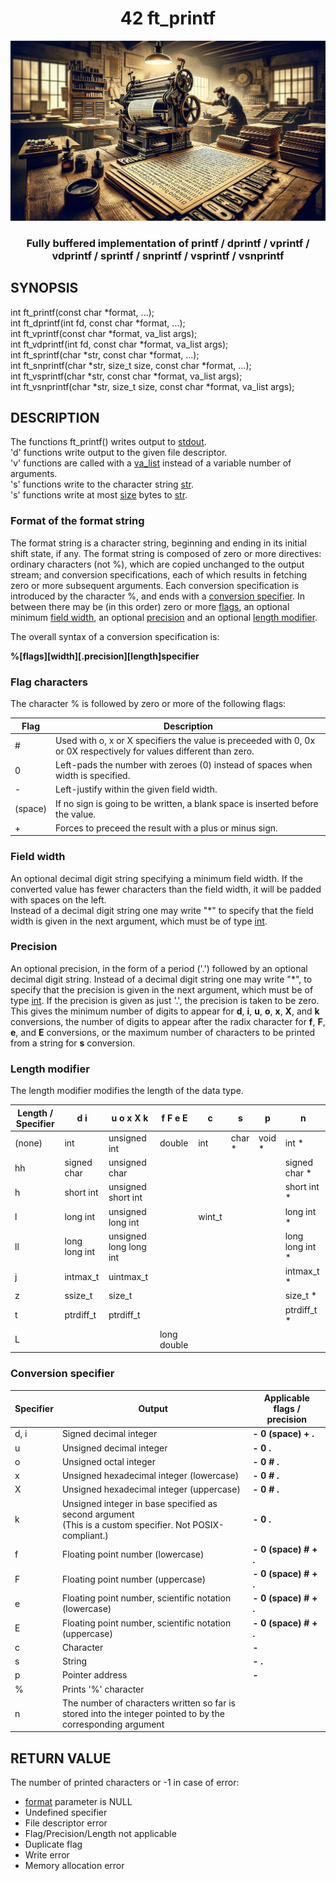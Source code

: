 <div align="center"><h1>42 ft_printf</h1></div>

![ft_printf](ft_printf.png)

<div align="center"><h3>Fully buffered implementation of printf / dprintf / vprintf / vdprintf / sprintf / snprintf / vsprintf / vsnprintf</h3></div>

## SYNOPSIS

int ft_printf(const char *format, ...);<br>
int ft_dprintf(int fd, const char *format, ...);<br>
int ft_vprintf(const char *format, va_list args); <br>
int ft_vdprintf(int fd, const char *format, va_list args); <br>
int ft_sprintf(char *str, const char *format, ...); <br>
int ft_snprintf(char *str, size_t size, const char *format, ...); <br>
int ft_vsprintf(char *str, const char *format, va_list args); <br>
int ft_vsnprintf(char *str, size_t size, const char *format, va_list args);

## DESCRIPTION

The functions ft_printf() writes output to <u>stdout</u>.<br>
'd' functions write output to the given file descriptor. <br>
'v' functions are called with a <u>va_list</u> instead of a variable number of arguments. <br>
's' functions write to the character string <u>str</u>.<br>
's' functions write at most <u>size</u> bytes to <u>str</u>.<br>

### Format of the format string

The  format  string  is a character string, beginning and ending in its initial shift state, if any.  The format string is composed of zero or more directives: ordinary characters (not %), which are copied unchanged to the output stream; and conversion specifications, each of which results in fetching zero or more subsequent arguments.  Each conversion specification is introduced by the character %, and ends with a <u>conversion specifier</u>. In between there may be (in this order) zero or more <u>flags</u>, an optional minimum <u>field width</u>, an optional <u>precision</u> and an optional <u>length modifier</u>.

The overall syntax of a conversion specification is:

<b>%[flags][width][.precision][length]specifier</b>

### Flag characters

The character % is followed by zero or more of the following flags:

| Flag | Description |
| - | - |
| # | Used with o, x or X specifiers the value is preceeded with 0, 0x or 0X respectively for values different than zero. |
| 0 | Left-pads the number with zeroes (0) instead of spaces when width is specified. |
| - | 	Left-justify within the given field width. |
| (space) | If no sign is going to be written, a blank space is inserted before the value. |
| + | Forces to preceed the result with a plus or minus sign. |

### Field width

An optional decimal digit string specifying a minimum field width.  If the converted value has fewer characters than the field width, it will be padded with spaces on the left.<br>
Instead of a decimal digit string one may write "*" to specify that the field width is given in the next argument, which must be of type <u>int</u>.

### Precision

An optional precision, in the form of a period ('.')  followed by an optional decimal digit string. Instead of a decimal digit string one may write "*", to specify that the precision is given in the next argument, which must be of type <u>int</u>. If the precision is given as just '.', the precision is taken to be zero.<br>
This gives the minimum number of digits to appear for <b>d</b>, <b>i</b>, <b>u</b>, <b>o</b>, <b>x</b>, <b>X</b>, and <b>k</b> conversions, the number of digits to appear after the radix character for <b>f</b>, <b>F</b>, <b>e</b>, and <b>E</b> conversions, or the maximum number of characters to be printed from a string for <b>s</b> conversion.

### Length modifier

The length modifier modifies the length of the data type.

| Length / Specifier| d i | u o x X k | f F e E | c | s | p | n |
| - | - | - | - | - | - | - | - |
| (none) | int | unsigned int | double | int | char * | void * | int * |
| hh | signed char | unsigned char | | | | | signed char * |
| h | short int | unsigned short int | | | | | short int * |
| l | long int | unsigned long int | | wint_t | | | long int * |
| ll | long long int | unsigned long long int | | | | | long long int * |
| j | intmax_t | uintmax_t | | | | | intmax_t * |
| z | ssize_t | size_t | | | | | size_t * |
| t | ptrdiff_t | ptrdiff_t | | | | | ptrdiff_t * |
| L | | | long double |

### Conversion specifier

| Specifier | Output | Applicable flags / precision |
| - | - | - |
| d, i | Signed decimal integer | <b>- 0 (space) + .</b> |
| u | Unsigned decimal integer | <b>- 0 .</b> |
| o | Unsigned octal integer | <b>- 0 # .</b> |
| x | Unsigned hexadecimal integer (lowercase) | <b>- 0 # .</b> |
| X | Unsigned hexadecimal integer (uppercase) | <b>- 0 # .</b> |
| k | Unsigned integer in base specified as second argument<br>(This is a custom specifier. Not POSIX-compliant.) | <b>- 0 .</b> |
| f | Floating point number (lowercase) | <b>- 0 (space) # + .</b> |
| F | Floating point number (uppercase) | <b>- 0 (space) # + .</b> |
| e | Floating point number, scientific notation (lowercase) | <b>- 0 (space) # + .</b> |
| E | Floating point number, scientific notation (uppercase) | <b>- 0 (space) # + .</b> |
| c | Character | <b>-</b> | <b>-</b> |
| s | String | <b>- .</b> |
| p | Pointer address | <b>-</b> |
| % | Prints '%' character
| n | The  number  of  characters written so far is stored into the integer pointed to by the corresponding argument |

## RETURN VALUE

The number of printed characters or -1 in case of error:
- <u>format</u> parameter is NULL
- Undefined specifier
- File descriptor error
- Flag/Precision/Length not applicable
- Duplicate flag
- Write error
- Memory allocation error